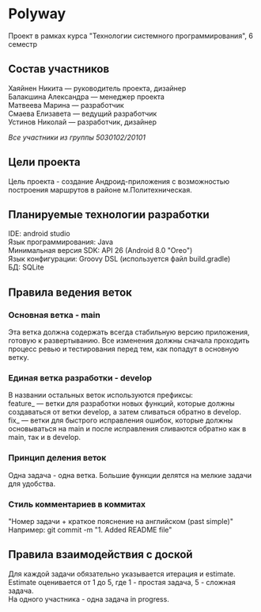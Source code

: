 # Polyway
Проект в рамках курса "Технологии системного программирования", 6 семестр

## Состав участников

Хаяйнен Никита — руководитель проекта, дизайнер<br>
Балакшина Александра — менеджер проекта<br>
Матвеева Марина — разработчик<br>
Смаева Елизавета — ведущий разработчик<br>
Устинов Николай — разработчик, дизайнер<br>

_Все участники из группы 5030102/20101_<br>


## Цели проекта
Цель проекта - создание Андроид-приложения с возможностью построения маршрутов в районе м.Политехническая.

## Планируемые технологии разработки
IDE: android studio<br>
Язык программирования: Java<br>
Минимальная версия SDK: API 26 (Android 8.0 "Oreo")<br>
Язык конфигурации: Groovy DSL (используется файл build.gradle)<br>
БД: SQLite

## Правила ведения веток
### Основная ветка - main<br> 
Эта ветка должна содержать всегда стабильную версию приложения, готовую к развертыванию. Все изменения должны сначала проходить процесс ревью и тестирования перед тем, как попадут в основную ветку.

### Единая ветка разработки - develop <br> 
В названии остальных веток используются префиксы:<br> 
feature_ — ветки для разработки новых функций, которые должны создаваться от ветки develop, а затем сливаться обратно в develop.<br> 
fix_ — ветки для быстрого исправления ошибок, которые должны основываться на main и после исправления сливаются обратно как в main, так и в develop.<br> 

### Принцип деления веток <br> 
Одна задача - одна ветка. Большие функции делятся на мелкие задачи для удобства.  

### Стиль комментариев в коммитах <br>
"Номер задачи + краткое пояснение на английском (past simple)"<br> 
Например: git commit -m "1. Added README file"<br> 

## Правила взаимодействия с доской
Для каждой задачи обязательно указывается итерация и estimate. Estimate оценивается от 1 до 5, где 1 - простая задача, 5 - сложная задача. <br> 
На одного участника - одна задача in progress. <br> 
